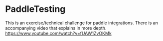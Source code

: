 # PaddleTesting

This is an exercise/technical challenge for paddle integrations.
There is an accompanying video that explains in more depth.
https://www.youtube.com/watch?v=fUAW1ZvOKMk
